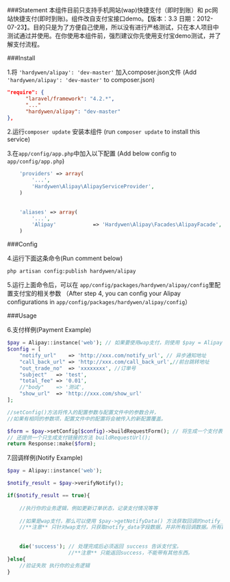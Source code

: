 
###Statement
本组件目前只支持手机网站(wap)快捷支付（即时到账）和 pc网站快捷支付(即时到账)。组件改自支付宝接口demo。【版本：3.3 日期：2012-07-23】。目的只是为了方便自己使用，所以没有进行严格测试，只在本人项目中测试通过并使用。在你使用本组件前，强烈建议你先使用支付宝demo测试，并了解支付流程。

###Install

1.将 ```'hardywen/alipay': 'dev-master'``` 加入composer.json文件 (Add ```'hardywen/alipay': 'dev-master'``` to composer.json)

```json
"require": {
	  "laravel/framework": "4.2.*",
	  "..."
	  "hardywen/alipay": "dev-master"
},

```

2.运行```composer update``` 安装本组件 (run ```composer update``` to install this service)

3.在```app/config/app.php```中加入以下配置 (Add below config to ```app/config/app.php```)

```php
	'providers' => array(
	    '...',
	    'Hardywen\Alipay\AlipayServiceProvider',
	)
	
	
	'aliases' => array(
	    '...',
	    'Alipay'            => 'Hardywen\Alipay\Facades\AlipayFacade',
	)
```


###Config

4.运行下面这条命令(Run comment below)

```php artisan config:publish hardywen/alipay```

5.运行上面命令后，可以在 ```app/config/packages/hardywen/alipay/config```里配置支付宝的相关参数 （After step 4, you can config your Alipay configurations in  ```app/config/packages/hardywen/alipay/config```）

###Usage

6.支付样例(Payment Example)
```php
$pay = Alipay::instance('web'); // 如果要使用wap支付，则使用 $pay = Alipay::instance('wap')
$config = [
	"notify_url"	=> 'http://xxx.com/notify_url', // 异步通知地址
	"call_back_url"	=> 'http://xxx.com/call_back_url',//前台跳转地址
	"out_trade_no"	=> 'xxxxxxxx', //订单号
	"subject"	=> 'test',
	"total_fee"	=> '0.01',
	//"body"	=> '测试',
	"show_url"	=> 'http://xxx.com/show_url'
];

//setConfig()方法将传入的配置参数与配置文件中的参数合并，
//如果有相同的参数项，配置文件中的配置将会被传入的新配置覆盖。

$form = $pay->setConfig($config)->buildRequestForm(); // 将生成一个支付表单,并使用js提交表单, 
// 还提供一个只生成支付链接的方法 buildRequestUrl();
return Response::make($form);
```

7.回调样例(Notify Example)
```php
$pay = Alipay::instance('web');

$notify_result = $pay->verifyNotify();

if($notify_result == true){
	
	//执行你的业务逻辑，例如更新订单状态，记录支付情况等等
	
	//如果是wap支付，那么可以使用 $pay->getNotifyData() 方法获取回调的notify_data数据。
	//**注意** 只针对wap支付，只获取notify_data字段数据，并非所有回调数据。所有数据你可以使用$_POST或Input::all()获取
	
	
	die('success'); // 处理完成后必须返回 success 告诉支付宝。
					//**注意** 只能返回success，不能带有其他东西。
}else{
	//验证失败 执行你的业务逻辑
}
```


